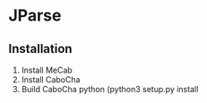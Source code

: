 # JParse

## Installation

1. Install MeCab
2. Install CaboCha
3. Build CaboCha python (python3 setup.py install


